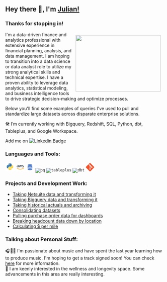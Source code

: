 ## Hey there 👋, I'm [Julian!](https://github.com/jsaaiman/)

### Thanks for stopping in!

<img align="right" height="180" width="270" alt="" src="https://media.giphy.com/media/qgQUggAC3Pfv687qPC/giphy.gif" style="padding: 10px;" />

I'm a data-driven finance and analytics professional with extensive experience in financial planning, analysis, and data management. I am hoping to transition into a data science or data analyst role to utilize my strong analytical skills and technical expertise. I have a proven ability to leverage data analytics, statistical modeling, and business intelligence tools to drive strategic decision-making and optimize processes.

Below you'll find some examples of queries I've used to pull and standardize large datasets across disparate enterprise solutions.

🛠 I’m currently working with Bigquery, Redshift, SQL, Python, dbt, Tableplus, and Google Workspace.

Add me on [![Linkedin Badge](https://img.shields.io/badge/-LinkedIn-0e76a8?style=flat-square&logo=Linkedin&logoColor=white)](https://www.linkedin.com/in/jsaaiman/)


### Languages and Tools:

<code><img height="30" src="https://raw.githubusercontent.com/github/explore/80688e429a7d4ef2fca1e82350fe8e3517d3494d/topics/python/python.png" alt="python"></code>
<code><img height="27" src="https://raw.githubusercontent.com/github/explore/80688e429a7d4ef2fca1e82350fe8e3517d3494d/topics/aws/aws.png" alt="aws"></code>
<code><img height="27" src="https://raw.githubusercontent.com/github/explore/80688e429a7d4ef2fca1e82350fe8e3517d3494d/topics/sql/sql.png" alt="sql"></code>
<code><img height="27" src="https://cdn.worldvectorlogo.com/logos/google-bigquery-logo-1.svg" alt="bq"></code>
<code><img height="30" src="https://user-images.githubusercontent.com/806104/89695024-34e24100-d8d8-11ea-9d89-8a4f190164d7.png" alt="tableplus"></code>
<code><img height="27" src="https://seeklogo.com/images/D/dbt-logo-500AB0BAA7-seeklogo.com.png" alt="dbt"></code>
<code><img height="27" src="https://raw.githubusercontent.com/devicons/devicon/master/icons/git/git-original.svg" alt="git"></code>

### Projects and Development Work:

- [Taking Netsuite data and transforming it](https://github.com/jsaaiman/jsaaiman.github.io/blob/main/examples/Function_01_import_transform_all_actuals.sql)
- [Taking Bigquery data and transforming it](https://github.com/jsaaiman/jsaaiman.github.io/blob/main/examples/Function_02_restate_historical_scenarios.sql)
- [Taking historical actuals and archiving](https://github.com/jsaaiman/jsaaiman.github.io/blob/main/examples/Function_03_actualize_forecasts.sql)
- [Consolidating datasets](https://github.com/jsaaiman/jsaaiman.github.io/blob/main/examples/Function_04_create_consolidated_financials.sql)
- [Pulling purchase order data for dashboards](https://github.com/jsaaiman/jsaaiman.github.io/blob/main/examples/Reference_Query_A%20-%20Open%20POs.sql)
- [Breaking headcount data down by location](https://github.com/jsaaiman/jsaaiman.github.io/blob/main/examples/Reference_Query_G%20-%20HC%20by%20Location.sql)
- [Calculating $ per mile](https://github.com/jsaaiman/jsaaiman.github.io/blob/main/examples/Reference_Query_H%20-%20Dollars%20Per%20Mile.sql)

### Talking about Personal Stuff:

🎧🎵🎶 I'm passionate about music and have spent the last year learning how to produce music. I'm hoping to get a track signed soon! You can check [here](https://www.julianpierre.com/) for more information.<br>
🏃 I am keenly interested in the wellness and longevity space. Some advancements in this area are really interesting.<br>


